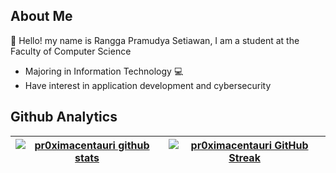 ## About Me

👋 Hello! my name is Rangga Pramudya Setiawan, I am a student at the Faculty of Computer Science

<ul> 
    <li>Majoring in Information Technology 💻</li>
    <li>Have interest in application development and cybersecurity</li>
</ul>

## Github Analytics

<a href="https://github.com/pr0ximacentauri">
    
| ![pr0ximacentauri github stats](https://github-readme-stats-eight-theta.vercel.app/api?username=pr0ximacentauri&show_icons=true&theme=radical&count_private=true&include_all_commits=true) | ![pr0ximacentauri GitHub Streak](https://github-readme-stats-eight-theta.vercel.app/api/top-langs/?username=pr0ximacentauri&layout=compact&langs_count=10&theme=radical&count_private=true&include_all_commits=true) |
| --- | --- |
        
</a>
